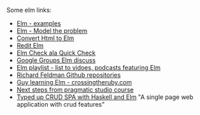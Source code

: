 Some elm links:

* [Elm - examples](http://elm-lang.org/examples)
* [Elm - Model the problem](http://elm-lang.org/guide/model-the-problem)
* [Convert Html to Elm](http://mbylstra.github.io/html-to-elm/)
* [Redit Elm](https://www.reddit.com/r/elm/)
* [Elm Check ala Quick Check](https://github.com/TheSeamau5/elm-check)
* [Google Groups Elm discuss](https://groups.google.com/forum/#!forum/elm-discuss)
* [Elm playlist - list to vidoes, podcasts featuring Elm](http://crossingtheruby.com/2015/11/10/elm-playlist.html)
* [Richard Feldman Github repositories](https://github.com/rtfeldman?tab=repositories)
* [Guy learning Elm - crossingtheruby.com](http://crossingtheruby.com)
* [Next steps from pragmatic studio course](https://online.pragmaticstudio.com/courses/elm-signals/next_steps)
* [Typed up CRUD SPA with Haskell and Elm](http://rundis.github.io/blog/2015/haskell_elm_spa_part1.html) "A single page web application with crud features"



